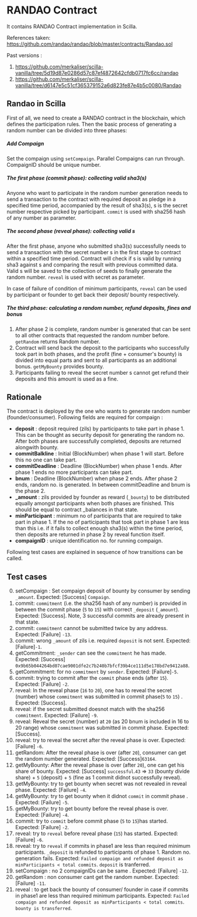 # RANDAO Contract
It contains RANDAO Contract implementation in Scilla.

References taken:<br>
https://github.com/randao/randao/blob/master/contracts/Randao.sol

Past versions :
1. https://github.com/merkaliser/scilla-vanilla/tree/5d19d87e0286d57c87ef4872642cfdb0717fc6cc/randao
2. https://github.com/merkaliser/scilla-vanilla/tree/d6147e5c51cf365379152a6d823fe87e4b5c0080/Randao

## Randao in Scilla
First of all, we need to create a RANDAO contract in the blockchain,
which defines the participation rules.
Then the basic process of generating a random number can be divided into
three phases:

##### Add Compaign
Set the compaign using `setCompaign`. Parallel Compaigns can run through. CompaignID should be unique number.

##### The first phase (commit phase): collecting valid sha3(s)
Anyone who want to participate in the random number generation needs to
send a transaction to the contract with required deposit as pledge in a specified
time period, accompanied by the result of sha3(s), s is the secret number respective picked by
participant. `commit` is used with sha256 hash of any number as parameter.

##### The second phase (reveal phase): collecting valid s
After the first phase, anyone who submitted sha3(s) successfully needs
to send a transaction with the secret number s in the first stage to
contract within a specified time period. Contract will check if s is
valid by running sha3 against s and comparing the result with previous
committed data. Valid s will be saved to the collection of seeds to finally
generate the random number. `reveal` is used with secret as parameter.

In case of failure of condition of minimum participants, `reveal` can be used by participant or founder to get back their deposit/ bounty respectively.


##### The third phase: calculating a random number, refund deposits, fines and bonus
1. After phase 2 is complete, random number is generated that can be sent to all other contracts that requested the random number before. `getRandom` returns Random number.
2. Contract will send back the deposit to the participants who successfully took part in both phases, and the profit (fine + consumer's bounty) is divided into equal parts and sent to all participants as an additional bonus. `getMyBounty` provides bounty.
3. Participants failing to reveal the secret number s cannot get refund their deposits and this amount is used as a fine.

## Rationale

The contract is deployed by the one who wants to generate random number (founder/consumer). Following fields are required for compaign :
  * **deposit** : deposit required (zils) by participants to take part in phase 1. This can be thought as security deposit for generating the random no. After both phases are successfully completed, deposits are returned alongwith bounty.
  * **commitBalkline** : Initial (BlockNumber) when phase 1 will start. Before this no one can take part.
  * **commitDeadline** : Deadline (BlockNumber) when phase 1 ends. After phase 1 ends no more participants can take part.
  * **bnum** : Deadline (BlockNumber) when phase 2 ends. After phase 2 ends, random no. is generated. In between commitDeadline and bnum is the phase 2.
  * **_amount** : zils provided by founder as reward (`_bounty`) to be distributed equally amongst participants when both phases are finished. This should be equal to contract _balances in that state. 
  * **minParticipant** : minimum no of participants that are required to take part in phase 1. If the no of participants that took part in phase 1 are less than this i.e. if it fails to collect enough sha3(s) within the time period, then deposits are returned in phase 2 by reveal function itself.
  * **compaignID** : unique identification no. for running compaign.

Following test cases are explained in sequence of how transitions can be called.

## Test cases

0. setCompaign : Set compaign deposit of bounty by consumer by sending `_amount`. Expected: [Success] `Compaign`.
1. commit: `commitment` (i.e. the sha256 hash of any number) is provided in between the commit phase (`5` to `15`) with correct `_deposit` (`_amount`). Expected: [Success]. Note, 3 successful commits are already present in that state.
2. commit: `commitment` cannot be submitted twice by any address. Expected: [Failure] `-13`.
3. commit: wrong `_amount` of zils i.e. required `deposit` is not sent. Expected: [Failure]`-1`.
4. getCommitment: `_sender` can see the `commitment` he has made. Expected: [Success] `0x9b65b044264bd07cae9001dfe2c7b240b7bfcf39b4ce111d5e178bd7e9412a88`.
5. getCommitment: for no `commitment` by `sender`. Expected: [Failure]`-5`. 
6. commit: trying to commit after the `commit` phase ends (after `15`). Expected: [Failure] `-2`. 
7. reveal: In the reveal phase (`16` to `20`), one has to reveal the secret (number) whose `commitment` was submitted in commit phase(`5` to `15`) . Expected: [Success].
8. reveal: if the secret submitted doesnot match with the sha256 `commitment`. Expected: [Failure] `-9`.
9. reveal: Reveal the secret (number) at `20` (as 20 bnum is included in 16 to 20 range) whose `commitment` was submitted in commit phase. Expected: [Success].
10. reveal: try to reveal the secret after the reveal phase is over. Expected: [Failure] `-6`.
11. getRandom: After the reveal phase is over (after `20`), consumer can get the random number generated. Expected: [Success]`63164`.
12. getMyBounty: After the reveal phase is over (after `20`), one can get his share of bounty. Expected: [Success] `successful`.`43` => `33` (bounty divide share) + `5` (deposit) + `5` (fine as 1 commit didnot successfully reveal).
13. getMyBounty: try to get bounty when secret was not revealed in reveal phase. Expected: [Failure] `-4`.
14. getMyBounty: try to get bounty when it didnot `commit` in commit phase . Expected: [Failure] `-5`. 
15. getMyBounty: try to get bounty before the reveal phase is over. Expected: [Failure] `-4`.
16. commit: try to `commit` before commit phase (`5` to `15`)has started. Expected: [Failure] `-2`.
17. reveal: try to `reveal` before reveal phase (`15`) has started. Expected: [Failure] `-6`.
18. reveal: try to `reveal` if commits in phase1 are less than required minimum participants. `_deposit` is refunded to participants of phase 1. Random no. generation fails. Expected:  `Failed compaign and refunded deposit as minParticipants < total commits`. `deposit` is tranferred.
19. setCompaign : no 2 compaignIDs can be same . Expected: [Failure] `-12`.
20. getRandom : non consumer cant get the random number. Expected: [Failure] `-11`.
21. reveal : to get back the bounty of consumer/ founder in case if commits in phase1 are less than required minimum participants. Expected:  `Failed compaign and refunded deposit as minParticipants < total commits`. `bounty is transferred`.

